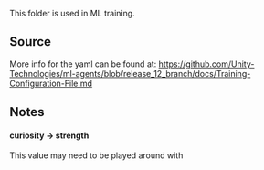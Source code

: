 This folder is used in ML training.

## Source
More info for the yaml can be found at: https://github.com/Unity-Technologies/ml-agents/blob/release_12_branch/docs/Training-Configuration-File.md

## Notes

#### curiosity -> strength   
This value may need to be played around with   

